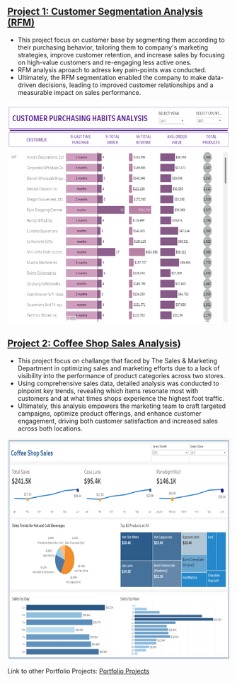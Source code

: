 
## [Project 1: Customer Segmentation Analysis (RFM)](https://github.com/slxkv/Customer-Segmentation-Analysis)

- This project focus on customer base by segmenting them according to their purchasing behavior, tailoring them to company's marketing strategies, improve customer retention, and increase sales by focusing on high-value customers and re-engaging less active ones.
- RFM analysis aproach to adress key pain-points was conducted.
- Ultimately, the RFM segmentation enabled the company to make data-driven decisions, leading to improved customer relationships and a measurable impact on sales performance.
  
<p align="center">
    <img src="Images/tableau1.png" width="600" height="500">
</p>


## [Project 2: Coffee Shop Sales Analysis](https://github.com/slxkv/Coffee_Shop_Overview))

- This project focus on challange that faced by The Sales & Marketing Department in optimizing sales and marketing efforts due to a lack of visibility into the performance of product categories across two stores.
- Using comprehensive sales data, detailed analysis was conducted to pinpoint key trends, revealing which items resonate most with customers and at what times shops experience the highest foot traffic.
- Ultimately, this analysis empowers the marketing team to craft targeted campaigns, optimize product offerings, and enhance customer engagement, driving both customer satisfaction and increased sales across both locations.
  
<p align="center">
    <img src="Images/coffeeshopA (1).png" width="800" height="500">
</p>

Link to other Portfolio Projects: [Portfolio Projects](https://kamilarashid.wordpress.com/portfolio/projects/)
